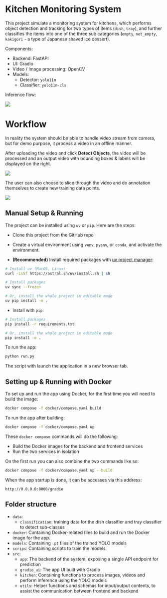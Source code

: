 # Kitchen Monitoring System

This project simulate a monitoring system for kitchens, which performs object detection and tracking for two types of items (`dish`, `tray`), and further classifies the items into one of the three sub categories (`empty`, `not_empty`, `kakigori` - a type of Japanese shaved ice dessert).

Components:

- Backend: FastAPI
- UI: Gradio
- Video / Image processing: OpenCV
- Models:
    - Detector: `yolo11m`
    - Classifier: `yolo11m-cls`

Inference flow:

![](assets/inference_flow.png)

# Workflow

In reality the system should be able to handle video stream from camera, but for demo purpose, it process a video in an offline manner. 

After uploading the video and click **Detect Objects**, the video will be processed and an output video with bounding boxes & labels will be displayed on the right.

![](assets/upload.png)

The user can also choose to slice through the video and do annotation themselves to create new training data points.

![](assets/reannotate.png)


## Manual Setup & Running

The project can be installed using `uv` or `pip`. Here are the steps:

- Clone this project from the GitHub repo
- Create a virtual environment using `venv`, `pyenv`, or `conda`, and activate the environment.

- **(Recommended)** Install required packages with [uv project manager](https://docs.astral.sh/uv/#installation):

```bash
# Install uv (MacOS, Linux)
curl -LsSf https://astral.sh/uv/install.sh | sh

# Install packages
uv sync --frozen

# Or, install the whole project in editable mode
uv pip install -e .
```

- Install with `pip`:

```bash
# Install packages
pip install -r requirements.txt

# Or, install the whole project in editable mode
pip install -e .
```

To run the app:

```bash
python run.py
```

The script with launch the application in a new browser tab.


## Setting up & Running with Docker

To set up and run the app using Docker, for the first time you will need to build the image:

```bash
docker compose -f docker/compose.yaml build
```

To run the app after building:

```bash
docker compose -f docker/compose.yaml up
```

These `docker compose` commands will do the following:
- Build the Docker images for the backend and frontend services
- Run the two services in isolation

On the first run you can also combine the two commands like so:

```bash
docker compose -f docker/compose.yaml up --build
```

When the app startup is done, it can be accesses via this address: 

`http://0.0.0.0:8000/gradio`


## Folder structure

- `data`:
    - `classification`: training data for the dish classifier and tray classifier to detect sub-classes
- `docker`: Containing Docker-related files to build and run the Docker image for the app.
- `models`: Containing `.pt` files of the trained YOLO models
- `scrips`: Containing scripts to train the models
- `src`:
    - `app`: The backend of the system, exposing a single API endpoint for prediction
    - `gradio_ui`: The app UI built with Gradio
    - `kitchen`: Containing functions to process images, videos and perform inference using the YOLO models
    - `utils`: Helper functions and schemas for input/output contents, to assist the communication between frontend and backend